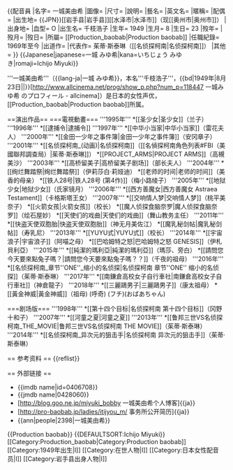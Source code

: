 {{配音員
|名字= 一城美由希
|圖像= 
|尺寸= 
|說明= 
|藝名= 
|英文名=
|暱稱= 
|配偶= 
|出生地= {{JPN}}[[岩手县|岩手县]][[水泽市|水泽市]]（现[[奥州市|奥州市]]）
|出身地=
|血型= O
|出生名= 千枝浩子
|生年= 1949
|生月= 8
|生日= 23
|歿年= 
|歿月= 
|歿日= 
|所屬= [[Production_baobab|Production baobab]]
|任職紀錄= 1969年至今
|出道作= 
|代表作= 茱蒂·斯泰琳（[[名侦探柯南|名侦探柯南]]）
|其他= 
}}
{{Japanese|japanese=一城 みゆ希|kana=いちじょう みゆき|romaji=Ichijo Miyuki}}

'''一城美由希'''（{{lang-ja|一城 みゆ希}}，本名'''千枝浩子'''，{{bd|1949年|8月23日||}}<ref>[http://www.allcinema.net/prog/show_p.php?num_p=118447 一城みゆ希 のプロフィール - allcinema]</ref>）是日本的女性声优，[[Production_baobab|Production baobab]]所属。

==演出作品==
===電視動畫===
'''1995年'''
*[[圣少女|圣少女]]（兰子）
'''1996年'''
*[[逮捕令|逮捕令]]
'''1997年'''
*[[中华小当家|中华小当家]]（雷花夫人）
'''2000年'''
*[[金田一少年之事件簿|金田一少年之事件簿]]（安冈章子）
'''2001年'''
*[[名侦探柯南_(动画)|名侦探柯南]]（[[名偵探柯南角色列表#FBI（美國聯邦調查局）|茱蒂·斯泰琳]]）
*[[PROJECT_ARMS|PROJECT ARMS]]（高槻美沙）
'''2003年'''
*[[高桥留美子|高桥留美子剧场]]（部长夫人）
'''2004年'''
*[[绚烂舞踏祭|绚烂舞踏祭]]（伊莉莎白·莉娅迪）
*[[老师的时间|老师的时间]]（美香的母亲）
*[[铁人28号|铁人28号 (第4作)]]（梅小路绫子）
'''2005年'''
*[[地狱少女|地狱少女]]（氏家镜月）
'''2006年'''
*[[西方善魔女|西方善魔女 Astraea Testament]]（卡格斯塔王女）
'''2007年'''
*[[交响情人梦|交响情人梦]]（桃平美奈子）
*[[火箭女孩|火箭女孩]]（校长）
*[[魔人侦探食脑奈罗|魔人侦探食脑奈罗]]（绘石屋妙）
*[[天使们的戏曲|天使们的戏曲]]（舞山教务主任）
'''2011年'''
*[[快盗天使双胞胎|快盗天使双胞胎]]（神无月美佐江）
*[[魔乳秘剑帖|魔乳秘剑帖]]（寿乳尼）
'''2013年'''
*[[YUYU式|YUYU式]]（校长）
'''2014年'''
*[[宇宙浪子|宇宙浪子]]（阿喵之母）
*[[巴哈姆特之怒|巴哈姆特之怒 GENESIS]]（伊札貝利亞）
'''2015年'''
*[[純潔的瑪利亞|純潔的瑪利亞]]（瑪莎、旁白）
*[[請問您今天要來點兔子嗎？|請問您今天要來點兔子嗎？？]]（千夜的祖母）
'''2016年'''
*[[名侦探柯南_章节''ONE''_缩小的名侦探|名侦探柯南 章节''ONE'' 缩小的名侦探]]（茱蒂·斯泰琳）
'''2017年'''
*[[南鎌倉高校女子自行車社|南鎌倉高校女子自行車社]]（神倉龍子）
'''2018年'''
*[[三麗鷗男子|三麗鷗男子]]（康太祖母）
*[[黃金神威|黃金神威]]（祖母) (呼奇) (フチ)(おばあちゃん)

===剧场版===
'''1998年'''
*[[第十四个目标|名侦探柯南 第十四个目标]]（冈野十和子）
'''2007年'''
*[[河童之夏|河童之夏]]
'''2013年'''
*[[鲁邦三世VS名侦探柯南_THE_MOVIE|鲁邦三世VS名侦探柯南 THE MOVIE]]（茱蒂·斯泰琳）
'''2014年'''
*[[名侦探柯南_异次元的狙击手|名侦探柯南 异次元的狙击手]]（茱蒂·斯泰琳）

== 参考资料 ==
{{reflist}}

== 外部链接 ==
* {{imdb name|id=0406708}}
* {{jmdb name|0428060}}
* [http://blog.goo.ne.jp/miyuki_bobby 一城美由希个人博客]{{ja}}
* [http://pro-baobab.jp/ladies/itijyou_m/ 事务所公开简历]{{ja}}
* {{ann|people|2398|一城美由希}}

{{Production baobab}}
{{DEFAULTSORT:Ichijo Miyuki}}
[[Category:Production_baobab|Category:Production baobab]]
[[Category:1949年出生|I]]
[[Category:在世人物|I]]
[[Category:日本女性配音员|I]]
[[Category:岩手县出身人物|I]]